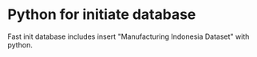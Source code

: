 # Python for initiate database
 Fast init database includes insert "Manufacturing Indonesia Dataset" with python.
